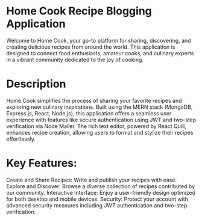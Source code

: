 # Home Cook Recipe Blogging Application
Welcome to Home Cook, your go-to platform for sharing, discovering, and creating delicious recipes from around the world. This application is designed to connect food enthusiasts, amateur cooks, and culinary experts in a vibrant community dedicated to the joy of cooking.

# Description
Home Cook simplifies the process of sharing your favorite recipes and exploring new culinary inspirations. Built using the MERN stack (MongoDB, Express.js, React, Node.js), this application offers a seamless user experience with features like secure authentication using JWT and two-step verification via Node Mailer. The rich text editor, powered by React Quill, enhances recipe creation, allowing users to format and stylize their recipes effortlessly.

# Key Features:
Create and Share Recipes: Write and publish your recipes with ease.
Explore and Discover: Browse a diverse collection of recipes contributed by our community.
Interactive Interface: Enjoy a user-friendly design optimized for both desktop and mobile devices.
Security: Protect your account with advanced security measures including JWT authentication and two-step verification.
